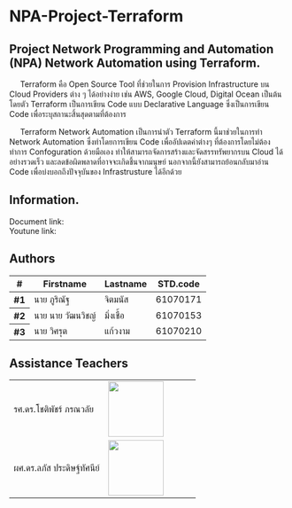 # NPA-Project-Terraform
Project Network Programming and Automation (NPA) Network Automation using Terraform.  
---
&nbsp;&nbsp;&nbsp;&nbsp;&nbsp;Terraform คือ Open Source Tool ที่ช่วยในการ Provision Infrastructure บน Cloud Providers ต่าง ๆ ได้อย่างง่าย เช่น AWS, Google Cloud, Digital Ocean เป็นต้น โดยตัว Terraform เป็นการเขียน Code แบบ Declarative Language ซึ่งเป็นการเขียน Code เพื่อระบุสถานะสิ้นสุดตามที่ต้องการ 

&nbsp;&nbsp;&nbsp;&nbsp;&nbsp;Terraform Network Automation เป็นการนำตัว Terraform นี้มาช่วยในการทำ Network Automation ซึ่งทำโดยการเขียน Code เพื่ออัปเดตค่าต่างๆ ที่ต้องการโดยไม่ต้องทำการ Confoguration ด้วยมือเอง ทำให้สามารถจัดการสร้างและจัดสรรทรัพยากรบน Cloud ได้อย่างรวดเร็ว และลดข้อผิดพลาดที่อาจจะเกิดชึ้นจากมนุษย์ นอกจากนี้ยังสามารถย้อนกลับมาอ่าน Code เพื่อบ่งบอกถึงปัจจุบันของ Infrastrusture ได้อีกด้วย

Information. 
---
Document link:  
Youtune link: 

Authors 
---
<table cellspacing="0"><thead>
<th scope="col">#</th>
<th scope="col">Firstname</th>
<th scope="col">Lastname</th>
<!-- Language currently disabled: GitHub returns 'Shell' for most users <th scope="col">Language</th> -->
<th scope="col">STD.code</th>
</thead><tbody>
  <tr>  <th scope="row">#1</th>  <td> นาย ภูริณัฐ</td>  <td>จิตมนัส</td> <td>61070171</td>  </tr>
  <tr>  <th scope="row">#2</th>  <td> นาย นาย วัฒนวิชญ์</td>  <td>มิ่งเชื้อ</td> <td>61070153</td>  </tr>
  <tr>  <th scope="row">#3</th>  <td> นาย วิศรุต</td>  <td>แก้วงาม</td> <td>61070210</td>  </tr>
</tbody></table>

Assistance Teachers 
---
<table cellspacing="0">
<tbody>
<tr>  <td> รศ.ดร.โชติพัชร์ ภรณวลัย</td> <td scope="col" width="150"><img width="100" height="100" src="https://www.it.kmitl.ac.th/wp-content/uploads/2017/12/Chotipat-300x300.jpg"></td></tr>
  <tr>   <td> ผศ.ดร.ลภัส ประดิษฐ์ทัศนีย์</td> <td scope="col" width="150"><img width="100" height="100" src="https://www.it.kmitl.ac.th/wp-content/uploads/2018/03/Lapas-300x300.jpg"></td></tr>
</tbody></table>
